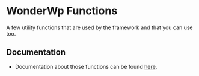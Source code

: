 # WonderWp Functions

A few utility functions that are used by the framework and that you can use too.

## Documentation

- Documentation about those functions can be found [here](http://wonderwp.net/Framewok_components/Functions/index.html).
